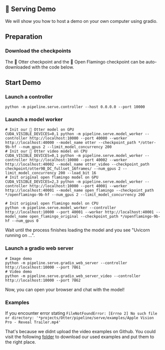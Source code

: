 ## 🪩 Serving Demo

We will show you how to host a demo on your own computer using gradio.

## Preparation

### Download the checkpoints

The 🦦 Otter checkpoint and the 🦩 Open Flamingo checkpoint can be auto-downloaded with the code below.

## Start Demo 

### Launch a controller

```Shell
python -m pipeline.serve.controller --host 0.0.0.0 --port 10000
```

### Launch a model worker

```Shell
# Init our 🦦 Otter model on GPU
CUDA_VISIBLE_DEVICES=0,1 python -m pipeline.serve.model_worker --controller http://localhost:10000 --port 40000 --worker http://localhost:40000 --model_name otter --checkpoint_path */otter-9b-hf --num_gpus 2 --limit_model_concurrency 200
# Init our 🦦 Otter video model on CPU
CUDA_VISIBLE_DEVICES=0,1 python -m pipeline.serve.model_worker --controller http://localhost:10000 --port 40002 --worker http://localhost:40002 --model_name otter_video --checkpoint_path checkpoint/otter9B_DC_fullset_16frames/ --num_gpus 2 --limit_model_concurrency 200 --load_bit 16
# Init original open flamingo model on GPU
CUDA_VISIBLE_DEVICES=2,3 python -m pipeline.serve.model_worker --controller http://localhost:10000 --port 40001 --worker http://localhost:40001 --model_name open_flamingo --checkpoint_path */openflamingo-9b-hf --num_gpus 2 --limit_model_concurrency 200

# Init original open flamingo model on CPU
python -m pipeline.serve.model_worker --controller http://localhost:10000 --port 40001 --worker http://localhost:40001 --model_name open_flamingo_original --checkpoint_path */openflamingo-9b-hf --num_gpus 0
```

Wait until the process finishes loading the model and you see "Uvicorn running on ...".

### Launch a gradio web server

```Shell
# Image demo
python -m pipeline.serve.gradio_web_server --controller http://localhost:10000 --port 7861
# Video demo
python -m pipeline.serve.gradio_web_server_video --controller http://localhost:10000 --port 7862
```

Now, you can open your browser and chat with the model!

### Examples
If you encounter error stating `FileNotFoundError: [Errno 2] No such file or directory: '*projects/Otter/pipeline/serve/examples/Apple Vision Pro - Reveal Trailer.mp4'`

That's because we didnt upload the video examples on Github. You could visit the following [folder](https://entuedu-my.sharepoint.com/:f:/g/personal/libo0013_e_ntu_edu_sg/EjjDhJm4G35EgVHo0Pxi7dEBM7rqdN3e0ZcBCskWuIubUQ?e=C58jI3) to download our used examples and put them to the right place.
